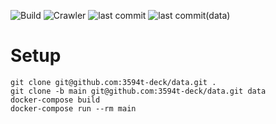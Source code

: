 ![Build](https://github.com/3594t-deck/data/workflows/CI/crawler.svg)
![Crawler](https://github.com/3594t-deck/data/workflows/CI/crawler.svg)
![last commit](https://img.shields.io/github/last-commit/3594t-deck/data/develop.svg)
![last commit(data)](https://img.shields.io/github/last-commit/3594t-deck/data/main.svg)

# Setup

```shell
git clone git@github.com:3594t-deck/data.git .
git clone -b main git@github.com:3594t-deck/data.git data
docker-compose build
docker-compose run --rm main
```
